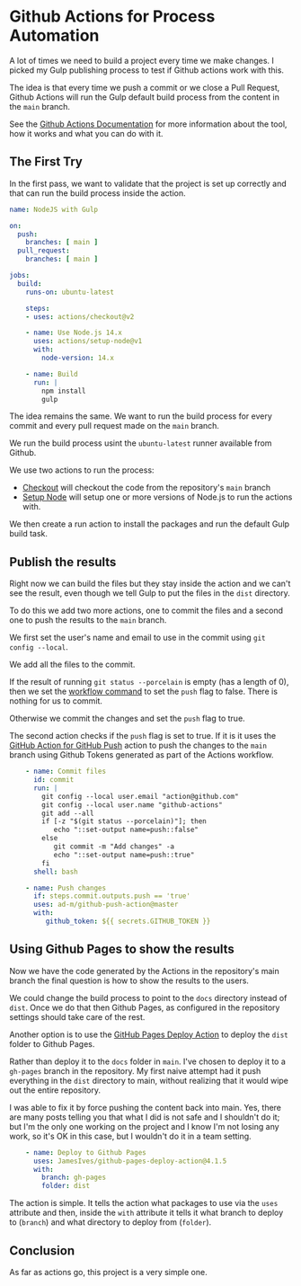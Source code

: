 # Github Actions for Process Automation

A lot of times we need to build a project every time we make changes. I picked my Gulp publishing process to test if Github actions work with this.

The idea is that every time we push a commit or we close a Pull Request, Github Actions will run the Gulp default build process from the content in the `main` branch.

See the [Github Actions Documentation](https://docs.github.com/en/actions) for more information about the tool, how it works and what you can do with it.

## The First Try

In the first pass, we want to validate that the project is set up correctly and that can run the build process inside the action.

```yaml
name: NodeJS with Gulp

on:
  push:
    branches: [ main ]
  pull_request:
    branches: [ main ]

jobs:
  build:
    runs-on: ubuntu-latest

    steps:
    - uses: actions/checkout@v2

    - name: Use Node.js 14.x
      uses: actions/setup-node@v1
      with: 
        node-version: 14.x 

    - name: Build
      run: |
        npm install
        gulp
```

The idea remains the same. We want to run the build process for every commit and every pull request made on the `main` branch.

We run the build process usint the `ubuntu-latest` runner available from Github.

We use two actions to run the process:

* [Checkout](https://github.com/actions/checkout) will checkout the code from the repository's `main` branch
* [Setup Node](https://github.com/actions/setup-node) will setup one or more versions of Node.js to run the actions with.

We then create a run action to install the packages and run the default Gulp build task.

## Publish the results

Right now we can build the files but they stay inside the action and we can't see the result, even though we tell Gulp to put the files in the `dist` directory.

To do this we add two  more actions, one to commit the files and a second one to push the results to the `main` branch.

We first set the user's name and email to use in the commit using `git config --local`.

We add all the files to the commit.

If the result of running `git status --porcelain` is empty (has a length of 0), then we set the [workflow command](https://docs.github.com/en/actions/reference/workflow-commands-for-github-actions) to set the `push` flag to false. There is nothing for us to commit.

Otherwise we commit the changes and set the `push` flag to true.

The second action checks if the `push` flag is set to true. If it is it uses the [GitHub Action for GitHub Push](https://github.com/ad-m/github-push-action) action to push the changes to the `main` branch using Github Tokens generated as part of the Actions workflow.

```yaml
    - name: Commit files
      id: commit
      run: |
        git config --local user.email "action@github.com"
        git config --local user.name "github-actions"
        git add --all
        if [-z "$(git status --porcelain)"]; then
           echo "::set-output name=push::false"
        else
           git commit -m "Add changes" -a
           echo "::set-output name=push::true"
        fi
      shell: bash

    - name: Push changes
      if: steps.commit.outputs.push == 'true'
      uses: ad-m/github-push-action@master
      with:
         github_token: ${{ secrets.GITHUB_TOKEN }}
```

## Using Github Pages to show the results

Now we have the code generated by the Actions in the repository's main branch the final question is how to show the results to the users.

We could change the build process to point to the `docs` directory instead of `dist`. Once we do that then Github Pages, as configured in the repository settings should take care of the rest.

Another option is to use the [GitHub Pages Deploy Action](https://github.com/JamesIves/github-pages-deploy-action) to deploy the `dist` folder to Github Pages.

Rather than deploy it to the `docs` folder in `main`. I've chosen to deploy it to a `gh-pages` branch in the repository. My first naive attempt had it push everything in the `dist` directory to main, without realizing that it would wipe out the entire repository.

I was able to fix it by force pushing the content back into main. Yes, there are many posts telling you that what I did is not safe and I shouldn't do it; but I'm the only one working on the project and I know I'm not losing any work, so it's OK in this case, but I wouldn't do it in a team setting.

```yaml
    - name: Deploy to Github Pages
      uses: JamesIves/github-pages-deploy-action@4.1.5
      with:
        branch: gh-pages
        folder: dist
```

The action is simple. It tells the action what packages to use via the `uses` attribute and then, inside the `with` attribute it tells it what branch to deploy to (`branch`) and what directory to deploy from (`folder`).

## Conclusion

As far as actions go, this project is a very simple one. 
